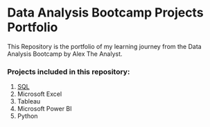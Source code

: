 # Data Analysis Bootcamp Projects Portfolio

This Repository is the portfolio of my learning journey from the Data Analysis Bootcamp by Alex The Analyst. 

### Projects included in this repository:
1. [SQL](#SQL)
2. Microsoft Excel 
3. Tableau
4. Microsoft Power BI
5. Python
